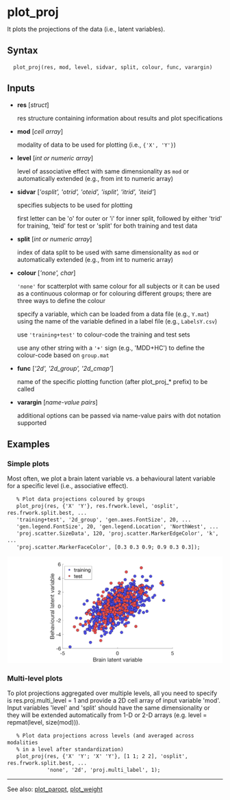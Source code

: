 <span style="font-size:2em;">__plot_proj__</span>

It plots the projections of the data (i.e., latent variables).

##  Syntax
      plot_proj(res, mod, level, sidvar, split, colour, func, varargin)
    
##  Inputs
*   **res** [*struct*]
    
    res structure containing information about results and plot specifications
    
*   **mod** [*cell array*]
    
    modality of data to be used for plotting (i.e., `{'X', 'Y'}`) 
    
*   **level** [*int or numeric array*]
    
    level of associative effect with same dimensionality as `mod` or 
    automatically extended (e.g., from int to numeric array)
    
*   **sidvar** [*'osplit', 'otrid', 'oteid', 'isplit', 'itrid',  'iteid'*]
    
    specifies subjects to be used for plotting
    
    first letter can be 'o' for outer or 'i' for inner split, followed by 
    either 'trid' for training, 'teid' for test or 'split' for both 
    training and test data
    
*   **split** [*int or numeric array*]
    
    index of data split to be used with same dimensionality as `mod` or 
    automatically extended (e.g., from int to numeric array)
    
*   **colour** [*'none', char*]
    
    `'none'` for scatterplot with same colour for all subjects or it can be
    used as a continuous colormap or for colouring different groups; there
    are three ways to define the colour
    
    specify a variable, which can be loaded from a data file (e.g., `Y.mat`)
    using the name of the variable defined in a label file (e.g., 
    `LabelsY.csv`)
    
    use `'training+test'` to colour-code the training and test sets
    
    use any other string with a `'+'` sign (e.g., 'MDD+HC') to define the 
    colour-code based on `group.mat`
    
*   **func** [*'2d', '2d_group', '2d_cmap'*]
    
    name of the specific plotting function (after plot_proj_* prefix) to
    be called
    
*   **varargin** [*name-value pairs*]
    
    additional options can be passed via name-value pairs with dot notation
    supported
    
##  Examples
###  Simple plots
Most often, we plot a brain latent variable vs. a behavioural latent variable
for a specific level (i.e., associative effect).

       % Plot data projections coloured by groups
       plot_proj(res, {'X' 'Y'}, res.frwork.level, 'osplit', res.frwork.split.best, ...
       'training+test', '2d_group', 'gen.axes.FontSize', 20, ...
       'gen.legend.FontSize', 20, 'gen.legend.Location', 'NorthWest', ... 
       'proj.scatter.SizeData', 120, 'proj.scatter.MarkerEdgeColor', 'k', ...
       'proj.scatter.MarkerFaceColor', [0.3 0.3 0.9; 0.9 0.3 0.3]);  
    
![projection_plot](../figures/plot_proj_simple.png)

###  Multi-level plots
To plot projections aggregated over multiple levels, all you need to 
specify is res.proj.multi_level = 1 and provide a 2D cell array of input 
variable 'mod'. Input variables 'level' and 'split' should have the same 
dimensionality or they will be extended automatically from 1-D or 2-D arrays
(e.g. level = repmat(level, size(mod))).

       % Plot data projections across levels (and averaged across modalities 
       % in a level after standardization)
       plot_proj(res, {'X' 'Y'; 'X' 'Y'}, [1 1; 2 2], 'osplit', res.frwork.split.best, ...
                 'none', '2d', 'proj.multi_label', 1);
    
---
See also: [plot_paropt](../plot_paropt), [plot_weight](../plot_weight/)

